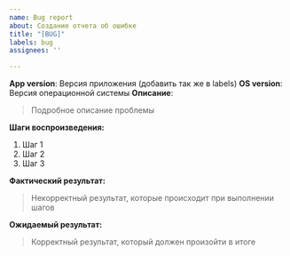 ```yaml
---
name: Bug report
about: Создание отчета об ошибке
title: "[BUG]"
labels: bug
assignees: ''

---
```


**App version**: Версия приложения (добавить так же в labels)
**OS version**: Версия операционной системы
**Описание**: 
> Подробное описание проблемы

**Шаги воспроизведения:**
1. Шаг 1
2. Шаг 2
3. Шаг 3

**Фактический результат:**
> Некорректный результат, которые происходит при выполнении шагов

**Ожидаемый результат:**
> Корректный результат, который должен произойти в итоге
